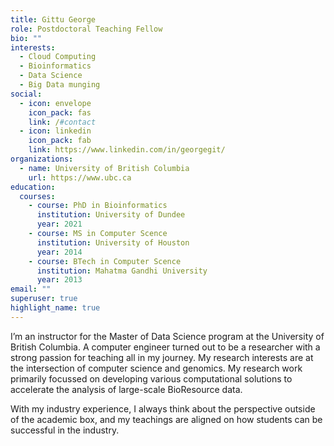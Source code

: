 ```yaml
---
title: Gittu George
role: Postdoctoral Teaching Fellow
bio: ""
interests:
  - Cloud Computing
  - Bioinformatics
  - Data Science
  - Big Data munging
social:
  - icon: envelope
    icon_pack: fas
    link: /#contact
  - icon: linkedin
    icon_pack: fab
    link: https://www.linkedin.com/in/georgegit/
organizations:
  - name: University of British Columbia
    url: https://www.ubc.ca
education:
  courses:
    - course: PhD in Bioinformatics
      institution: University of Dundee
      year: 2021
    - course: MS in Computer Scence
      institution: University of Houston
      year: 2014
    - course: BTech in Computer Scence
      institution: Mahatma Gandhi University
      year: 2013
email: ""
superuser: true
highlight_name: true
---
```

I’m an instructor for the Master of Data Science program at the University of British Columbia. A computer engineer turned out to be a researcher with a strong passion for teaching all in my journey. My research interests are at the intersection of computer science and genomics. My research work primarily focussed on developing various computational solutions to accelerate the analysis of large-scale BioResource data.

With my industry experience, I always think about the perspective outside of the academic box, and my teachings are aligned on how students can be successful in the industry.